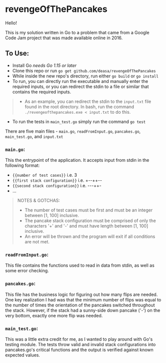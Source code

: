 # revengeOfThePancakes

Hello! 

This is my solution written in Go to a problem that came from a Google Code Jam project that was made available online in 2016.

## To Use:
* Install Go <i>needs Go 1.15 or later</i>
* Clone this repo or run `go get github.com/deasa/revengeOfThePancakes`
* While inside the new repo's directory, run either `go build` or `go install`
* To run, you can directly run the executable and manually enter the required inputs, or you can redirect the stdin to a file or similar that contains the required inputs.
>* As an example, you can redirect the stdin to the `input.txt` file found in the root directory. In bash, run the command `./revengeofthepancakes.exe < input.txt` to do this.
* To run the tests in `main_test.go` simply run the command `go test`

There are five main files - `main.go`, `readFromInput.go`, `pancakes.go`, `main_test.go`, and `input.txt`

### `main.go`:
This the entrypoint of the application. It accepts input from stdin in the following format:
* `{{number of test cases}}` i.e. 3
* `{{first stack configuration}}` i.e. +--++--
* `{{second stack configuration}}` i.e. ---++-
* ...
    
>NOTES & GOTCHAS:
>* The number of test cases must be first and must be an integer between [1, 100] inclusive. 
>* The pancake stack configuration must be comprised of only the characters '+' and '-' and must have length between [1, 100] inclusive.
>* An error will be thrown and the program will exit if all conditions are not met.

### `readFromInput.go`:
  This file contains the functions used to read in data from stdin, as well as some error checking.
  
### `pancakes.go`:
  This file has the business logic for figuring out how many flips are needed.
  One key realization I had was that the minimum number of flips was equal to the number of times the orientation of the pancakes switched throughout the stack.
  However, if the stack had a sunny-side down pancake ('-') on the very bottom, exactly one more flip was needed.

### `main_test.go`:
  This was a little extra credit for me, as I wanted to play around with Go's testing module.
  The tests throw valid and invalid stack configurations into pancakes.go's critical functions and the output is verified against known expected values.
